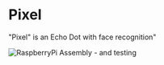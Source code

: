 # Pixel
"Pixel" is an Echo Dot with face recognition"

![RaspberryPi Assembly - and testing](hardwareTest.gif)


